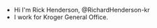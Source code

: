 - Hi I'm Rick Henderson, @RichardHenderson-kr
- I work for Kroger General Office.
<!---
RichardHenderson-kr/RichardHenderson-kr is a ✨ special ✨ repository because its `README.md` (this file) appears on your GitHub profile.
You can click the Preview link to take a look at your changes.
--->
